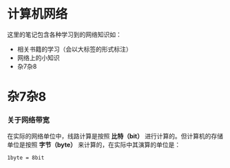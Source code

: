 # 计算机网络

这里的笔记包含各种学习到的网络知识如：

- 相关书籍的学习（会以大标签的形式标注）
- 网络上的小知识
- 杂7杂8

# 杂7杂8

### 关于网络带宽

在实际的网络单位中，线路计算是按照 **比特（bit）** 进行计算的。但计算机的存储单位是按照 **字节（byte）** 来计算的，在实际中其演算的单位是：

```
1byte = 8bit
```


